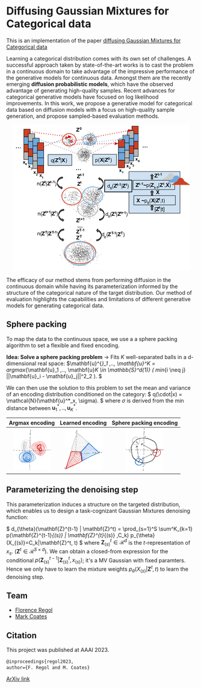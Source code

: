 # Diffusing Gaussian Mixtures for Categorical data
This is an implementation of the paper [diffusing Gaussian Mixtures for Categorical data](https://arxiv.org/abs/2106.0606)

Learning a categorical distribution comes with its own set of challenges. A successful approach taken by state-of-the-art works is to cast the problem in a continuous domain to take advantage of the impressive performance of the generative models for continuous data. Amongst them are the recently emerging <b>diffusion probabilistic models</b>, which have the observed advantage of generating high-quality samples. Recent advances for categorical generative models have focused on log likelihood improvements. In this work, we propose a generative model for categorical data based on diffusion models with a focus on high-quality sample generation, and propose sampled-based evaluation methods. 

<p align="center">
<img src="/img/overview.png"/>
</p>
The efficacy of our method stems from performing diffusion in the continuous domain while having its parameterization informed by the structure of the categorical nature of the target distribution. Our method of evaluation highlights the capabilities and limitations of different generative models for generating categorical data. 

## Sphere packing 
To map the data to the continuous space, we use a a sphere packing algorithm to set a flexible and fixed encoding.

<b>Idea: Solve a sphere packing problem</b> $\rightarrow$ Fits  $K$ well-separated balls in a d-dimensional real space:
$\mathbf{u}^{*}_1 ,.., \mathbf{u}^*_K =  argmax_{\mathbf{u}_1 ,.., \mathbf{u}_K \in \mathbb{S}^d(1)}  ( min_{i \neq j} ||\mathbf{u}_i - \mathbf{u}_j||^2_2 ).
$

We can then use the solution to this problem to set the mean and variance of an encoding distribution conditioned on the category: 
$
q(\cdot|x)  = \mathcal{N}(\mathbf{u}^*_x, \sigma).
$ where  $\sigma$ is derived from the min distance between $\mathbf{u}^*_1 ,.., \mathbf{u}^*_K$. 

Argmax encoding            |  Learned encoding |  Sphere packing encoding
:-------------------------:|:-------------------------: |:-------------------------:
<img src="/img/argmax.png" width="100"/>  |   <img src="/img/learned.png" width="100"/> |   <img src="/img/sphere.png" width="100"/> 

## Parameterizing the denoising step
This parameterization induces a structure on the targeted distribution, which enables us to design a task-cognizant Gaussian Mixtures denoising function:


$
d_{\theta}(\mathbf{Z}^{t-1} | \mathbf{Z}^t) =
  \prod_{s=1}^S \sum^K_{k=1}  p(\mathbf{Z}^{t-1}_{(s)} | \mathbf{Z}^{t}_{(s)} ,C_k)  p_{\theta}(X_{(s)}=C_k|\mathbf{Z}^t, t)
$
 where $\mathbf{Z}^t_{(s)} \in \mathcal{R}^d$ is the $t$-representation of $x_s$. ($\mathbf{Z}^t \in \mathcal{R}^{S\times d}$). We can obtain 
a closed-from expression for the conditional $p(\mathbf{Z}^{t-1}_{(s)} | \mathbf{Z}^{t}_{(s)} , x_{(s)})$; it's a MV Gaussian with fixed paramters. Hence we only have to learn the  mixture weights $p_{\theta}(X_{(s)}|\mathbf{Z}^t, t)$ to learn the denoising step.



## Team
* [Florence Regol](/docs/members/flo)
* [Mark Coates](/docs/members/mark.md)

## Citation

This project was published at AAAI 2023.

```
@inproceedings{regol2023, 
author={F. Regol and M. Coates}
```

[ArXiv link](https://arxiv.org/abs/2106.0606)
